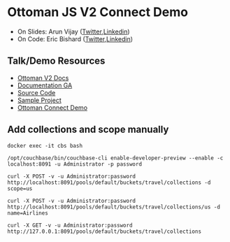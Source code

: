 # Ottoman JS V2 Connect Demo

- On Slides: Arun Vijay ([Twitter](https://twitter.com/vijayragahvan),[Linkedin](https://www.linkedin.com/in/avijayraghavan))
- On Code: Eric Bishard ([Twitter](twitter.com/httpjunkie),[Linkedin](https://www.linkedin.com/in/eric-b))

## Talk/Demo Resources

- [Ottoman V2 Docs](https://v2.ottomanjs.com)
- [Documentation GA](https://ottomanjs.com)
- [Source Code](https://github.com/couchbaselabs/node-ottoman)
- [Sample Project](https://github.com/couchbaselabs/try-ottoman)
- [Ottoman Connect Demo](https://github.com/httpjunkie/ottoman-demo)

## Add collections and scope manually

    docker exec -it cbs bash

    /opt/couchbase/bin/couchbase-cli enable-developer-preview --enable -c localhost:8091 -u Administrator -p password

    curl -X POST -v -u Administrator:password http://localhost:8091/pools/default/buckets/travel/collections -d scope=us

    curl -X POST -v -u Administrator:password http://localhost:8091/pools/default/buckets/travel/collections/us -d name=Airlines
    
    curl -X GET -v -u Administrator:password http://127.0.0.1:8091/pools/default/buckets/travel/collections